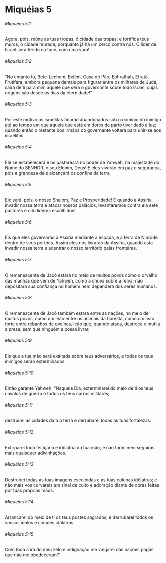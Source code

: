 # Miquéias 5

###### Miquéias 5:1

Agora, pois, reúne as tuas tropas, ó cidade das tropas; e fortifica teus muros, ó cidade murada; porquanto já há um cerco contra nós. O líder de Israel será ferido na face, com uma vara!

###### Miquéias 5:2

“No entanto tu, Bete-Lechem, Belém, Casa do Pão; Ephrathah, Efratá, Frutífera, embora pequena demais para figurar entre os milhares de Judá, sairá de ti para mim aquele que será o governante sobre todo Israel, cujas origens são desde os dias da eternidade!”

###### Miquéias 5:3

Por este motivo os israelitas ficarão abandonados sob o domínio do inimigo até ao tempo em que aquela que está em dores de parto tiver dado à luz; quando então o restante dos irmãos do governante voltará para unir-se aos israelitas.

###### Miquéias 5:4

Ele se estabelecerá e os pastoreará no poder de Yahweh, na majestade do Nome do SENHOR, o seu Elohim, Deus! E eles viverão em paz e segurança, pois a grandeza dele alcançará os confins da terra.

###### Miquéias 5:5

Ele será, pois, o nosso Shalom, Paz e Prosperidade! E quando a Assíria invadir nossa terra e atacar nossos palácios, levantaremos contra ela sete pastores e oito líderes escolhidos!

###### Miquéias 5:6

Eis que eles governarão a Assíria mediante a espada, e a terra de Ninrode dentro de seus portões. Assim eles nos livrarão da Assíria, quando esta invadir nossa terra e adentrar o nosso território pelas fronteiras.

###### Miquéias 5:7

O remanescente de Jacó estará no meio de muitos povos como o orvalho das manhãs que vem de Yahweh, como a chuva sobre a relva; não depositará sua confiança no homem nem dependerá dos seres humanos.

###### Miquéias 5:8

O remanescente de Jacó também estará entre as nações, no meio de muitos povos, como um leão entre os animais da floresta, como um leão forte entre rebanhos de ovelhas, leão que, quando ataca, destroça e mutila a presa, sem que ninguém a possa livrar.

###### Miquéias 5:9

Eis que a tua mão será exaltada sobre teus adversários, e todos os teus inimigos serão exterminados.

###### Miquéias 5:10

Então garante Yahweh: “Naquele Dia, exterminarei do meio de ti os teus cavalos de guerra e todos os teus carros militares;

###### Miquéias 5:11

destruirei as cidades da tua terra e derrubarei todas as tuas fortalezas.

###### Miquéias 5:12

Extirparei toda feitiçaria e idolatria da tua mão, e não farás nem seguirás mais quaisquer adivinhações.

###### Miquéias 5:13

Destruirei todas as tuas imagens esculpidas e as tuas colunas idólatras; e não mais vos curvareis em sinal de culto e adoração diante de obras feitas por tuas próprias mãos.

###### Miquéias 5:14

Arrancarei do meio de ti os teus postes sagrados, e derrubarei todos os vossos ídolos e cidades idólatras.

###### Miquéias 5:15

Com toda a ira do meu zelo e indignação me vingarei das nações pagãs que não me obedeceram!”

